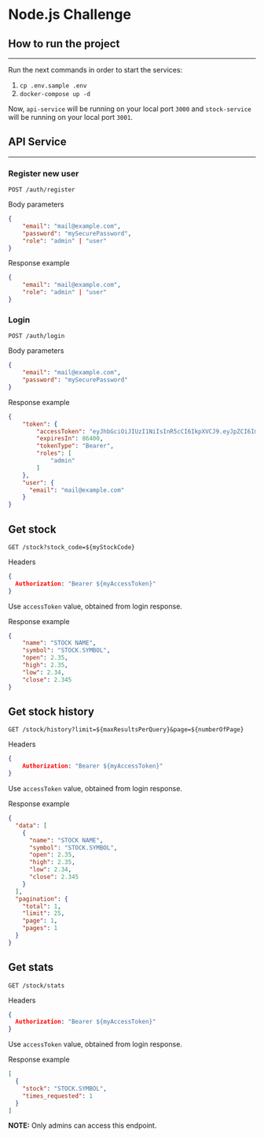 # Node.js Challenge

## How to run the project
***
Run the next commands in order to start the services:
1. `cp .env.sample .env`
2. `docker-compose up -d`

Now, `api-service` will be running on your local port `3000` and `stock-service` will be running on your local port `3001`.

## API Service
***
### Register new user
`POST /auth/register`

Body parameters
```json
{
    "email": "mail@example.com",
    "password": "mySecurePassword",
    "role": "admin" | "user"
}
```
Response example
```json
{
    "email": "mail@example.com",
    "role": "admin" | "user"
}
```
### Login
`POST /auth/login`

Body parameters
```json
{
    "email": "mail@example.com",
    "password": "mySecurePassword"
}
```
Response example
```json
{
    "token": {
        "accessToken": "eyJhbGciOiJIUzI1NiIsInR5cCI6IkpXVCJ9.eyJpZCI6ImIxOWM1MDMyLWIzN2QtNDU5ZC1iZTY5LTIzNWFlNTNmMjAzZCIsInJvbGVzIjpbImFkbWluIl0sImlhdCI6MTY3Mzg4MDc0MCwiZXhwIjoxNjczOTY3MTQwfQ.IQeS_VSO0lbBkZzNCvFZvbnSDTnCOKiQzG5OSRPN7WE",
        "expiresIn": 86400,
        "tokenType": "Bearer",
        "roles": [
            "admin"
        ]
    },
    "user": {
      "email": "mail@example.com"
    }
}
```
## Get stock
`GET /stock?stock_code=${myStockCode}`

Headers
```json
{
  Authorization: "Bearer ${myAccessToken}"
}
```
Use `accessToken` value, obtained from login response.

Response example
```json
{
    "name": "STOCK NAME",
    "symbol": "STOCK.SYMBOL",
    "open": 2.35,
    "high": 2.35,
    "low": 2.34,
    "close": 2.345
}
```
## Get stock history
`GET /stock/history?limit=${maxResultsPerQuery}&page=${numberOfPage}`

Headers
```json
{
    Authorization: "Bearer ${myAccessToken}"
}
```
Use `accessToken` value, obtained from login response.

Response example
```json
{
  "data": [
    {
      "name": "STOCK NAME",
      "symbol": "STOCK.SYMBOL",
      "open": 2.35,
      "high": 2.35,
      "low": 2.34,
      "close": 2.345
    }
  ],
  "pagination": {
    "total": 1,
    "limit": 25,
    "page": 1,
    "pages": 1
  }
}
```
## Get stats
`GET /stock/stats`

Headers
```json
{
  Authorization: "Bearer ${myAccessToken}"
}
```
Use `accessToken` value, obtained from login response.

Response example
```json
[
  {
    "stock": "STOCK.SYMBOL",
    "times_requested": 1
  }
]
```
**NOTE:** Only admins can access this endpoint.
